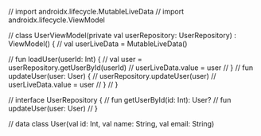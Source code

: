 // import androidx.lifecycle.MutableLiveData
// import androidx.lifecycle.ViewModel

// class UserViewModel(private val userRepository: UserRepository) : ViewModel() {
//     val userLiveData = MutableLiveData<User>()

//     fun loadUser(userId: Int) {
//         val user = userRepository.getUserById(userId)
//         userLiveData.value = user
//     }
//     fun updateUser(user: User) {
//         userRepository.updateUser(user)
//         userLiveData.value = user
//     }
// }

// interface UserRepository {
//     fun getUserById(id: Int): User?
//     fun updateUser(user: User)
// }

// data class User(val id: Int, val name: String, val email: String)
